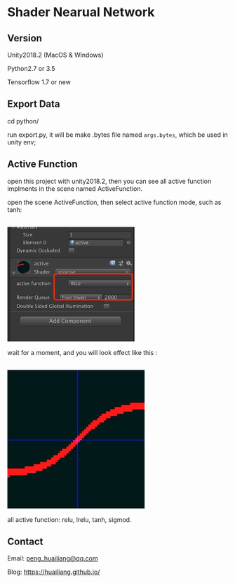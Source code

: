 
# Shader Nearual Network

## Version

Unity2018.2 (MacOS  & Windows)

Python2.7 or 3.5 

Tensorflow 1.7 or new


## Export Data

cd python/ 

run export.py,  it will be make .bytes file named `args.bytes`, which be used in unity env;



## Active Function

open this project with unity2018.2, then you can see all active function implments in the scene named ActiveFunction.


open the scene ActiveFunction, then select active function mode, such as tanh:

<br><img src='image/mode1.jpg'><br>

wait for a moment, and  you will look effect like this :

<br><img src='image/mode2.jpg'><br>

all active function: relu, lrelu, tanh, sigmod.




## Contact

Email: peng_huailiang@qq.com

Blog:  https://huailiang.github.io/